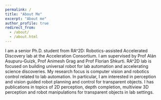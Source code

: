 ```yaml
---
permalink: /
title: "About Me"
excerpt: "About me"
author_profile: true
redirect_from: 
  - /about/
  - /about.html
---
```

I am a senior Ph.D. student from RA^2D: Robotics-assisted Accelerated Discovery lab at the Acceleration Consortium. I am supervised by Prof Alán Asupuru-Guizk, Prof Animesh Grag and Prof Florian Shkurti. RA^2D lab is focused on building universal robot for lab automation and accelerating science discoveries. My research focus is computer vision and robotics control related to lab automation. In particular, I am interested in perception and vision guided robot planning and control for transparent objects. I has publications in topics of 2D perception, depth completion, multiview 3D perception and robot manipulations for transparent objects in lab settings. 